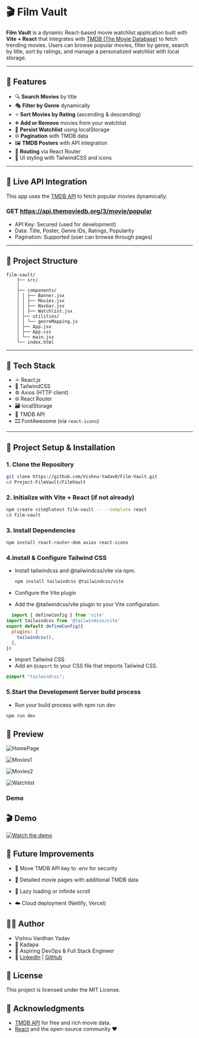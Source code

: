 # 🎬 Film Vault

**Film Vault** is a dynamic React-based movie watchlist application built with **Vite + React** that integrates with [TMDB (The Movie Database)](https://www.themoviedb.org/) to fetch trending movies. Users can browse popular movies, filter by genre, search by title, sort by ratings, and manage a personalized watchlist with local storage.

---

## 🚀 Features

- 🔍 **Search Movies** by title
- 🎭 **Filter by Genre** dynamically
- ⭐ **Sort Movies by Rating** (ascending & descending)
- ➕ **Add or Remove** movies from your watchlist
- 💾 **Persist Watchlist** using localStorage
- 🌐 **Pagination** with TMDB data
- 🖼️ **TMDB Posters** with API integration
- 🧭 **Routing** via React Router
- 🎨 UI styling with TailwindCSS and icons

---

## 🔗 Live API Integration

This app uses the [TMDB API](https://developer.themoviedb.org/reference/movie-popular-list) to fetch popular movies dynamically:

### GET https://api.themoviedb.org/3/movie/popular

- API Key: Secured (used for development)
- Data: Title, Poster, Genre IDs, Ratings, Popularity
- Pagination: Supported (user can browse through pages)

---

## 📁 Project Structure

```
film-vault/
    ├── src/
    │
    ├── components/
    │ │ ├── Banner.jsx
    │ │ ├── Movies.jsx
    │ │ ├── Navbar.jsx
    │ │ ├── Watchlist.jsx 
    │ ├── utilities/
    │ │ └── genreMapping.js
    │ ├── App.jsx 
    │ ├── App.css
    │ └── main.jsx
    └── index.html
```


---

## 🧠 Tech Stack

- ⚛️ React.js
- 🎨 TailwindCSS
- ⚙️ Axios (HTTP client)
- 🌐 React Router
- 🗃️ localStorage
- 🔌 TMDB API
- 🎞️ FontAwesome (via `react-icons`)

---

## 🚀 Project Setup & Installation

### 1. Clone the Repository

```bash
git clone https://github.com/Vishnu-Yadav0/Film-Vault.git
cd Project-FilmVault/FilmVault
```

### 2. Initialize with Vite + React (if not already)

```bash
npm create vite@latest film-vault -- --template react
cd film-vault
```

### 3. Install Dependencies

```bash
npm install react-router-dom axios react-icons
```

### 4.Install & Configure Tailwind CSS
  - Install tailwindcss and @tailwindcss/vite via npm.

    ```bash
    npm install tailwindcss @tailwindcss/vite
    ```
  - Configure the Vite plugin
  - Add the @tailwindcss/vite plugin to your Vite configuration.
```js vite.config.js
  import { defineConfig } from 'vite'
import tailwindcss from '@tailwindcss/vite'
export default defineConfig({
  plugins: [
    tailwindcss(),
  ],
})
```
   - Import Tailwind CSS 
   - Add an `@import` to your CSS file that imports Tailwind CSS.

   ```css
   @import "tailwindcss";
   ```

### 5.Start the Development Server build process
 - Run your build process with npm run dev
 ```bash
 npm run dev
 ```

## 📸 Preview

![HomePage](DemoPreview/HomePage1.png)

![Movies1](DemoPreview/Movies1.png)

![Movies2](DemoPreview/Movies2.png)

![Watchlist](DemoPreview/watchlist.png)

### Demo

## 🎬 Demo

[![Watch the demo](DemoPreview/Movies1.png)](https://drive.google.com/file/d/1LRDWE7gD6QHhf-six7kk6PEy8aRUG15U/view?usp=sharing)


## 🚧 Future Improvements
  - 🔐 Move TMDB API key to .env for security

  - 🧾 Detailed movie pages with additional TMDB data

  - 🔄 Lazy loading or infinite scroll

  - ☁️ Cloud deployment (Netlify, Vercel)

## 👨‍💻 Author
 - Vishnu Vardhan Yadav
 - 📍 Kadapa
 - 💼 Aspiring DevOps & Full Stack Engineer
 - 🔗 [LinkedIn](https://www.linkedin.com/in/vishnu-yadav-844eb/) | [GitHub](https://github.com/Vishnu-Yadav0/)

## 📃 License
This project is licensed under the MIT License.

## 💬 Acknowledgments
- [TMDB API](https://www.themoviedb.org/) for free and rich movie data.
- [React](https://reactjs.org/) and the open-source community ❤️

